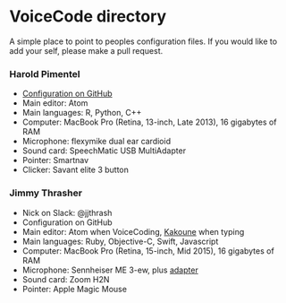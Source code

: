 # VoiceCode directory

A simple place to point to peoples configuration files.
If you would like to add your self, please make a pull request.

### Harold Pimentel

- [Configuration on GitHub](https://github.com/pimentel/dotfiles/tree/master/voicecode/commando)
- Main editor: Atom
- Main languages: R, Python, C++
- Computer: MacBook Pro (Retina, 13-inch, Late 2013), 16 gigabytes of RAM
- Microphone: flexymike dual ear cardioid
- Sound card: SpeechMatic USB MultiAdapter
- Pointer: Smartnav
- Clicker: Savant elite 3 button

### Jimmy Thrasher

- Nick on Slack: @jjthrash
- Configuration on GitHub
- Main editor: Atom when VoiceCoding, [Kakoune](https://github.com/mawww/kakoune) when typing
- Main languages: Ruby, Objective-C, Swift, Javascript
- Computer: MacBook Pro (Retina, 15-inch, Mid 2015), 16 gigabytes of RAM
- Microphone: Sennheiser ME 3-ew, plus [adapter](https://store.speechrecsolutions.com/6-inch-me3-adapter-p12.aspx)
- Sound card: Zoom H2N
- Pointer: Apple Magic Mouse
